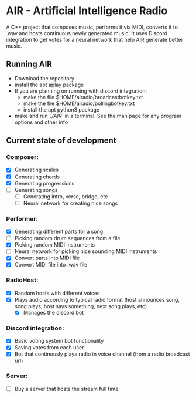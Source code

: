 # AIR - Artificial Intelligence Radio
A C++ project that composes music, performs it via MIDI, converts it to .wav and hosts continuous newly generated music. It uses Discord integration to get votes for a neural network that help AIR generate better music.

## Running AIR
* Download the repository
* install the apt aplay package
* If you are planning on running with discord integration:
  * make the file $HOME/airadio/broadcastbotkey.txt
  * make the file $HOME/airadio/pollingbotkey.txt
  * install the apt python3 package
* make and run *'./AIR'* in a terminal.
See the man page for any program options and other info

## Current state of development
### Composer:
- [x] Generating scales
- [x] Generating chords
- [x] Generating progressions
- [ ] Generating songs
  - [ ] Generating intro, verse, bridge, etc
  - [ ] Neural network for creating nice songs
### Performer:
- [x] Generating different parts for a song
- [ ] Picking random drum sequences from a file
- [x] Picking random MIDI instruments
- [ ] Neural network for picking nice sounding MIDI instruments
- [x] Convert parts into MIDI file
- [x] Convert MIDI file into .wav file
### RadioHost:
- [x] Random hosts with different voices
- [x] Plays audio according to typical radio format (host announces song, song plays, host says something, next song plays, etc)
  - [x] Manages the discord bot
### Discord integration:
- [x] Basic voting system bot functionality
- [x] Saving votes from each user
- [x] Bot that continously plays radio in voice channel (from a radio broadcast url)
### Server:
 - [ ] Buy a server that hosts the stream full time

